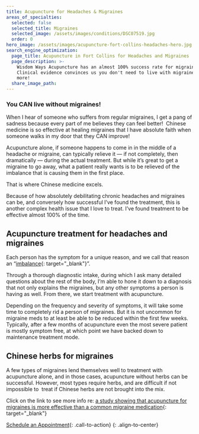 ```yaml
---
title: Acupuncture for Headaches & Migraines
areas_of_specialties:
  selected: false
  selected_title: Migraines
  selected_image: /assets/images/conditions/DSC07519.jpg
  order: 0
hero_image: /assets/images/acupuncture-fort-collins-headaches-hero.jpg
search_engine_optimization:
  page_title: Acupuncture in Fort Collins for Headaches and Migraines
  page_description: >-
    Wisdom Ways Acupuncture has an almost 100% success rate for migraines.
    Clinical evidence convinces us you don't need to live with migraines any
    more!
  share_image_path:
---
```


### You CAN live without migraines!

When I hear of someone who suffers from regular migraines, I get a pang of sadness because every part of me believes they can feel better!&nbsp; Chinese medicine is so effective at healing migraines that I have absolute faith when someone walks in my door that they CAN improve!

Acupuncture alone, if someone happens to come in in the middle of a headache or migraine, can typically relieve it — if not completely, then dramatically — during the actual treatment. But while it’s great to get a migraine to go away, what a patient really wants is to be relieved of the imbalance that is causing them in the first place.&nbsp;

That is where Chinese medicine excels.

Because of how absolutely debilitating chronic headaches and migraines can be, and conversely how successful I’ve found the treatment, this is another complex health issue that I love to treat. I’ve found treatment to be effective almost 100% of the time.

## Acupuncture treatment for headaches and migraines

Each person has the symptom for a unique reason, and we call that reason an “[imbalance](/2018/06/30/what-does-balance-actually-mean-in-the-acupuncture-clinic-how-to-know-if-youre-balanced-and-how-we-get-you-back-to-balance/){: target="_blank"}”.

Through a thorough diagnostic intake, during which I ask many detailed questions about the rest of the body, I’m able to hone it down to a diagnosis that not only explains the migraines, but any other symptoms a person is having as well. From there, we start treatment with acupuncture.

Depending on the frequency and severity of symptoms, it will take some time to completely rid a person of migraines. But it is not uncommon for migraine meds to at least be able to be reduced within the first few weeks.&nbsp; Typically, after a few months of acupuncture even the most severe patient is mostly symptom free, at which point we have backed down to maintenance treatment mode.

## Chinese herbs for migraines

A few types of migraines lend themselves well to treatment with acupuncture alone, and in those cases, acupuncture without herbs can be successful. However, most types require herbs, and are difficult if not impossible to&nbsp; treat if Chinese herbs are not brought into the mix.&nbsp;

Click on the link to see more info re: [a study showing that acupuncture for migraines is more effective than a common migraine medication](/2013/04/01/study-shows-acupuncture-for-migraines-more-effective-than-common-medication/){: target="_blank"}

[Schedule an Appointment](/make-an-appointment/){: .call-to-action}
{: .align-to-center}